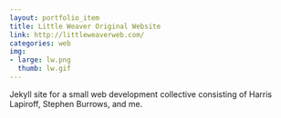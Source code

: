 ```yaml
---
layout: portfolio_item
title: Little Weaver Original Website
link: http://littleweaverweb.com/
categories: web
img:
- large: lw.png
  thumb: lw.gif
---
```


Jekyll site for a small web development collective consisting of Harris Lapiroff, Stephen Burrows, and me.
